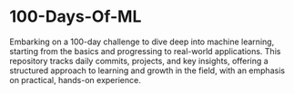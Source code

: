 # 100-Days-Of-ML
Embarking on a 100-day challenge to dive deep into machine learning, starting from the basics and progressing to real-world applications. This repository tracks daily commits, projects, and key insights, offering a structured approach to learning and growth in the field, with an emphasis on practical, hands-on experience.

